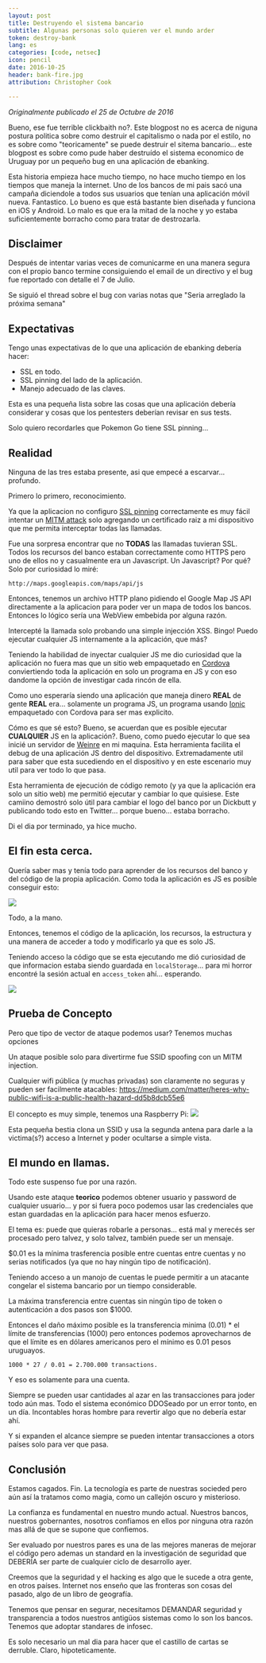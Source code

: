 ```yaml
---
layout: post
title: Destruyendo el sistema bancario
subtitle: Algunas personas solo quieren ver el mundo arder
token: destroy-bank
lang: es
categories: [code, netsec]
icon: pencil
date: 2016-10-25
header: bank-fire.jpg
attribution: Christopher Cook

---
```

_Originalmente publicado el 25 de Octubre de 2016_

Bueno, ese fue terrible clickbaith no?. Este blogpost no es acerca de niguna
postura politica sobre como destruir el capitalismo o nada por el estilo, no es
sobre como "teoricamente" se puede destruir el sitema bancario... este blogpost
es sobre como pude haber destruído el sistema economico de Uruguay por un
pequeño bug en una aplicación de ebanking.

Esta historia empieza hace mucho tiempo, no hace mucho tiempo en los tiempos que
maneja la internet.
Uno de los bancos de mi pais sacó una campaña diciendole a todos sus usuarios
que tenían una aplicación móvil nueva. Fantastico.
Lo bueno es que está bastante bien diseñada y funciona en iOS y Android.
Lo malo es que era la mitad de la noche y yo estaba suficientemente borracho
como para tratar de destrozarla.

## Disclaimer

Después de intentar varias veces de comunicarme en una manera segura con el
propio banco termine consiguiendo el email de un directivo y el bug fue
reportado con detalle el 7 de Julio.

Se siguió el thread sobre el bug con varias notas que "Seria arreglado la
próxima semana"

## Expectativas

Tengo unas expectativas de lo que una aplicación de ebanking debería hacer:

* SSL en todo.
* SSL pinning del lado de la aplicación.
* Manejo adecuado de las claves.

Esta es una pequeña lista sobre las cosas que una aplicación debería considerar
y cosas que los pentesters deberían revisar en sus tests.

Solo quiero recordarles que Pokemon Go tiene SSL pinning...

## Realidad

Ninguna de las tres estaba presente, asi que empecé a escarvar... profundo.

Primero lo primero, reconocimiento.

Ya que la aplicacion no configuro [SSL pinning](https://www.owasp.org/index.php/Certificate_and_Public_Key_Pinning) correctamente
es muy fácil intentar un [MITM attack](https://en.wikipedia.org/wiki/Man-in-the-middle_attack)
solo agregando un certificado raiz a mi dispositivo que me permita interceptar
todas las llamadas.

Fue una sorpresa encontrar que no **TODAS** las llamadas tuvieran SSL.
Todos los recursos del banco estaban correctamente como HTTPS pero uno de ellos
no y casualmente era un Javascript.
Un Javascript? Por qué? Solo por curiosidad lo miré:

```
http://maps.googleapis.com/maps/api/js
```

Entonces, tenemos un archivo HTTP plano pidiendo el Google Map JS API
directamente a la aplicacion para poder ver un mapa de todos los bancos.
Entonces lo lógico sería una WebView embebida por alguna razón.

Intercepté la llamada solo probando una simple injección XSS. Bingo! Puedo
ejecutar cualquier JS internamente a la aplicación, que más?

Teniendo la habilidad de inyectar cualquier JS  me dio curiosidad que la
aplicación no fuera mas que un sitio web empaquetado en [Cordova](https://cordova.apache.org/)
conviertiendo toda la aplicación en solo un programa en JS y con eso  dandome la opción de investigar cada
rincón de ella.

Como uno esperaría siendo una aplicación que maneja dinero **REAL** de gente
**REAL** era... solamente un programa JS, un programa usando [Ionic](http://ionicframework.com/)
empaquetado con Cordova para ser mas explicito.

Cómo es que sé esto? Bueno, se acuerdan que es posible ejecutar **CUALQUIER** JS
en la aplicación?.
Bueno, como puedo ejecutar lo que sea inicié un servidor de [Weinre](https://people.apache.org/~pmuellr/weinre/docs/latest/Home.html) en mi maquina.
Esta herramienta facilita el debug de una aplicación JS dentro del dispositivo.
Extremadamente util para saber que esta sucediendo en el dispositivo y en este
escenario muy util para ver todo lo que pasa.

Esta herramienta de ejecución de código remoto (y ya que la aplicación era solo
un sitio web) me permitió ejecutar y cambiar lo que quisiese.
Este camiino demostró solo útil para cambiar el logo del banco por un Dickbutt y
publicando todo esto en Twitter... porque bueno... estaba borracho.

Di el dia por terminado, ya hice mucho.

## El fin esta cerca.

Quería saber mas y tenía todo para aprender de los recursos del banco y del
código de la propia aplicación. Como toda la aplicación es JS es posible
conseguir esto:

![](/img/blog/bank-code.png)

Todo, a la mano.

Entonces, tenemos el código de la aplicación, los recursos, la estructura y una
manera de acceder a todo y modificarlo ya que es solo JS.

Teniendo acceso la código que se esta ejecutando me dió curiosidad de que
informacion estaba siendo guardada en `localStorage`... para mi horror encontré
la sesión actual en `access_token` ahí... esperando.

![](/img/blog/bank-localstorage.jpg)

## Prueba de Concepto

Pero que tipo de vector de ataque podemos usar?
Tenemos muchas opciones

Un ataque posible solo para divertirme fue SSID spoofing con un MITM injection.

Cualquier wifi pública (y muchas privadas) son claramente no seguras y pueden ser
facilmente atacables: https://medium.com/matter/heres-why-public-wifi-is-a-public-health-hazard-dd5b8dcb55e6

El concepto es muy simple, tenemos una Raspberry Pi:
![](/img/blog/pi-in-the-middle.jpg)

Esta pequeña bestia clona un SSID y usa la segunda antena para darle a la
victima(s?) acceso a Internet y poder ocultarse a simple vista.

## El mundo en llamas.

Todo este suspenso fue por una razón.

Usando este ataque **teorico** podemos obtener usuario y password de cualquier
usuario... y por si fuera poco podemos usar las credenciales que estan guardadas
en la aplicación para hacer menos esfuerzo.

El tema es: puede que quieras robarle a personas... está mal y merecés ser
procesado pero talvez, y solo talvez, también puede ser un mensaje.

$0.01 es la mínima trasferencia posible entre cuentas entre cuentas y no serias
notificados (ya que no hay ningún tipo de notificación).

Teniendo acceso a un manojo de cuentas le puede permitir a un atacante congelar
el sistema bancario por un tiempo considerable.

La máxima transferencia entre cuentas sin ningún tipo de token o autenticación a
dos pasos son $1000.

Entonces el daño máximo posible es la transferencia minima (0.01) * el límite de
transferencias (1000) pero entonces podemos aprovecharnos de que el límite es en
dólares americanos pero el mínimo es 0.01 pesos uruguayos.

```
1000 * 27 / 0.01 = 2.700.000 transactions.
```

Y eso es solamente para una cuenta.

Siempre se pueden usar cantidades al azar en las transacciones para joder todo
aún mas.
Todo el sistema económico DDOSeado por un error tonto, en un día. Incontables
horas hombre para revertir algo que no debería estar ahí.

Y si expanden el alcance siempre se pueden intentar transacciones a otors países
solo para ver que pasa.

## Conclusión

Estamos cagados. Fin.
La tecnología es parte de nuestras socieded pero aún así la tratamos como magia,
como un callejón oscuro y misterioso.

La confianza es fundamental en nuestro mundo actual. Nuestros bancos, nuestros
gobernantes, nosotros confiamos en ellos por ninguna otra razón mas allá de que
se supone que confiemos.

Ser evaluado por nuestros pares es una de las mejores maneras de mejorar el
código pero ademas un standard en la investigación de seguridad que DEBERÍA ser
parte de cualquier ciclo de desarrollo ayer.

Creemos que la seguridad y el hacking es algo que le sucede a otra gente, en
otros países. Internet nos enseño que las fronteras son cosas del pasado, algo
de un libro de geografía.

Tenemos que pensar en segurar, necesitamos DEMANDAR seguridad y transparencia a
todos nuestros antigüos sistemas como lo son los bancos. Tenemos que adoptar
standares de infosec.

Es solo necesario un mal dia para hacer que el castillo de cartas se derruble.
Claro, hipoteticamente.

